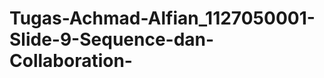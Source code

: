 Tugas-Achmad-Alfian_1127050001-Slide-9-Sequence-dan-Collaboration-
==================================================================
